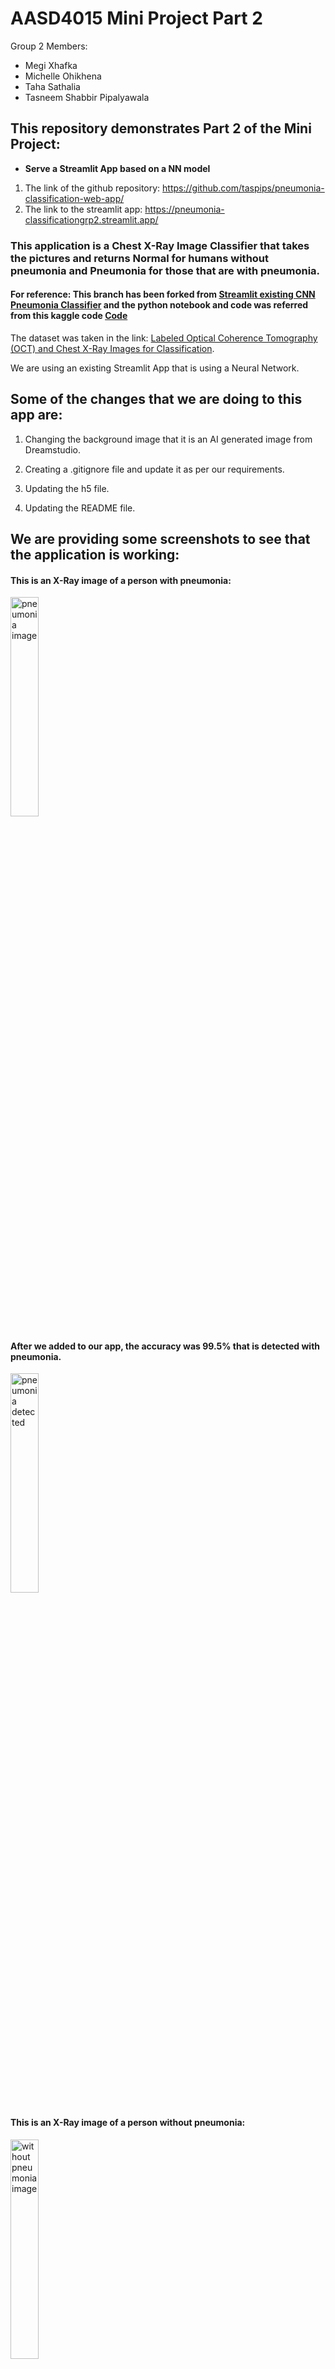 # AASD4015 Mini Project Part 2

Group 2 Members: 
- Megi Xhafka
- Michelle Ohikhena
- Taha Sathalia
- Tasneem Shabbir Pipalyawala

## This repository demonstrates Part 2 of the Mini Project:

- **Serve a Streamlit App based on a NN model**

1. The link of the github repository: https://github.com/taspips/pneumonia-classification-web-app/
2. The link to the streamlit app: https://pneumonia-classificationgrp2.streamlit.app/

### This application is a **Chest X-Ray Image Classifier** that takes the pictures and returns **Normal** for humans without pneumonia and **Pneumonia** for those that are with pneumonia. 

#### For reference: This branch has been forked from [Streamlit existing CNN Pneumonia Classifier](https://github.com/computervisioneng/pneumonia-classification-web-app-python-streamlit) and the python notebook and code was referred from this kaggle code [Code](https://www.kaggle.com/code/amyjang/tensorflow-pneumonia-classification-on-x-rays)

The dataset was taken in the link: [Labeled Optical Coherence Tomography (OCT) and Chest X-Ray Images for Classification](https://data.mendeley.com/datasets/rscbjbr9sj/2).

We are using an existing Streamlit App that is using a Neural Network. 

## Some of the changes that we are doing to this app are:

1. Changing the background image that it is an AI generated image from Dreamstudio. 

2. Creating a .gitignore file and update it as per our requirements.

3. Updating the h5 file.

4. Updating the README file.

## We are providing some screenshots to see that the application is working: 

#### This is an X-Ray image of a person with pneumonia: 

<img src="https://i.imgur.com/HND1pti.jpeg" height="30%" width="30%" alt="pneumonia image "/>

#### After we added to our app, the accuracy was 99.5% that is detected with pneumonia.

<img src="https://i.imgur.com/ibz54ZT.png" height="30%" width="30%" alt="pneumonia detected "/>

#### This is an X-Ray image of a person without pneumonia: 

<img src="https://i.imgur.com/EYsRBpo.jpeg" height="30%" width="30%" alt="without pneumonia image "/>

#### After we added to our app, the accuracy was 89.5% that is without pneumonia, so normal person.

<img src="https://i.imgur.com/cI7ncpZ.png" height="30%" width="30%" alt="normal detected "/>
